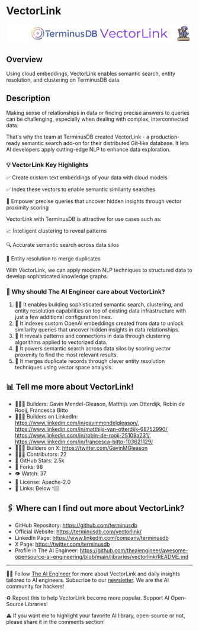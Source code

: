 # VectorLink
![The AI Engineer presents VectorLink](vectorlink_1920x192.png)
## Overview
Using cloud embeddings, VectorLink enables semantic search, entity resolution, and clustering on TerminusDB data.

## Description
Making sense of relationships in data or finding precise answers to queries can be challenging, especially when dealing with complex, interconnected data. 

That's why the team at TerminusDB created VectorLink - a production-ready semantic search add-on for their distributed Git-like database. It lets AI developers apply cutting-edge NLP to enhance data exploration.

### 💡 VectorLink Key Highlights

✅ Create custom text embeddings of your data with cloud models

✅ Index these vectors to enable semantic similarity searches

🔎 Empower precise queries that uncover hidden insights through vector proximity scoring

VectorLink with TerminusDB is attractive for use cases such as:

📈 Intelligent clustering to reveal patterns

🔍 Accurate semantic search across data silos

🤖 Entity resolution to merge duplicates

With VectorLink, we can apply modern NLP techniques to structured data to develop sophisticated knowledge graphs.

### 🤔 Why should The AI Engineer care about VectorLink?
1. 👩‍💻 It enables building sophisticated semantic search, clustering, and entity resolution capabilities on top of existing data infrastructure with just a few additional configuration lines.
2. 🚀 It indexes custom OpenAI embeddings created from data to unlock similarity queries that uncover hidden insights in data relationships.
3. 🔭 It reveals patterns and connections in data through clustering algorithms applied to vectorized data.
4. 🔎 It powers semantic search across data silos by scoring vector proximity to find the most relevant results.
5. 🤖 It merges duplicate records through clever entity resolution techniques using vector space analysis.

## 📊 Tell me more about VectorLink!
* 👷🏽‍♀️ Builders: Gavin Mendel-Gleason, Matthijs van Otterdijk, Robin de Rooij, Francesca Bitto
* 👩🏽‍💼 Builders on LinkedIn: https://www.linkedin.com/in/gavinmendelgleason/, https://www.linkedin.com/in/matthijs-van-otterdijk-68752990/, https://www.linkedin.com/in/robin-de-rooij-25109a231/, https://www.linkedin.com/in/francesca-bitto-103621129/
* 👩🏽‍🏭 Builders on X: https://twitter.com/GavinMGleason
* 👩🏽‍💻 Contributors: 22
* 💫 GitHub Stars: 2.5k
* 🍴 Forks: 98
* 👁️ Watch: 37
* 🪪 License:  Apache-2.0
* 🔗 Links: Below 👇🏽

## 🖇️ Where can I find out more about VectorLink?
* GitHub Repository: https://github.com/terminusdb
* Official Website: https://terminusdb.com/vectorlink/
* LinkedIn Page: https://www.linkedin.com/company/terminusdb
* X Page: https://twitter.com/terminusdb
* Profile in The AI Engineer: https://github.com/theaiengineer/awesome-opensource-ai-engineering/blob/main/libraries/vectorlink/README.md

---
🧙🏽 Follow [The AI Engineer](https://www.linkedin.com/company/theaiengineer/) for more about VectorLink and daily insights tailored to AI engineers. Subscribe to our [newsletter](http://theaiengineerco.substack.com). We are the AI community for hackers!

♻️ Repost this to help VectorLink become more popular. Support AI Open-Source Libraries!

⚠️ If you want me to highlight your favorite AI library, open-source or not, please share it in the comments section!